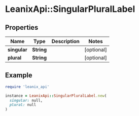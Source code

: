 # LeanixApi::SingularPluralLabel

## Properties

| Name | Type | Description | Notes |
| ---- | ---- | ----------- | ----- |
| **singular** | **String** |  | [optional] |
| **plural** | **String** |  | [optional] |

## Example

```ruby
require 'leanix_api'

instance = LeanixApi::SingularPluralLabel.new(
  singular: null,
  plural: null
)
```

